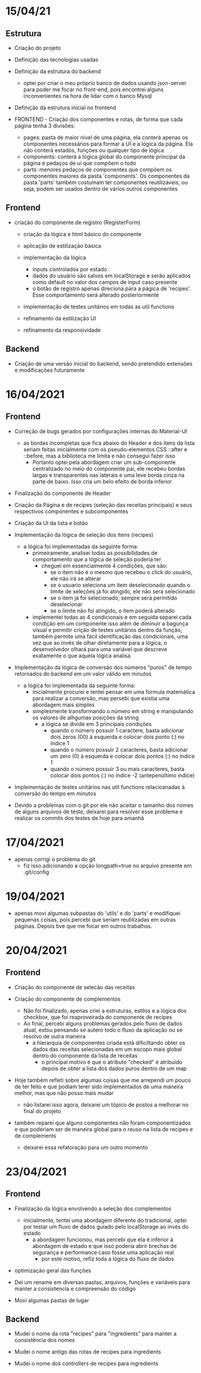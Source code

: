 # 15/04/21
## Estrutura 
- Criação do projeto

- Definição das tecnologias usadas

- Definição da estrutura do backend
  - optei por criar o meu próprio banco de dados usando json-server para poder me focar no front-end, pois encontrei alguns inconvenientes na hora de lidar com o banco Mysql

- Definição da estrutura inicial no frontend

- FRONTEND - Criação dos componentes e rotas, de forma que cada página tenha 3 divisões:
  - pages: pasta de maior nível de uma página, ela conterá apenas os componentes necessários para formar a UI e a lógica da página. Ela não conterá estados, funções ou qualquer tipo de lógica
  - components: conterá a lógica global do componente principal da página e pedaços de ui que compõem o todo
  - parts: menores pedaços de componentes que compõem os componentes maiores da pasta 'components'. Os componentes da pasta 'parts' também costumam ter componentes reutilizáveis, ou seja, podem ser usados dentro de vários outros componentes
 
## Frontend
- criação do componente de registro (RegisterForm)

  - criação da lógica e html básico do componente

  - aplicação de estilização básica

  - implementação da lógica
    - inputs controlados por estado
    - dados do usuário são salvos em localStorage e serão aplicados como default no valor dos campos de input caso presente
    - o botão de registro apenas direciona para a págica de 'recipes'. Esse comportamento será alterado posteriormente 

  - implementação de testes unitários em todas as util functions
 
  - refinamento da estilização UI
 
  - refinamento da responsividade
 
## Backend
  - Criação de uma versão inicial do backend, sendo pretendido extensões e modificações futuramente


# 16/04/2021
## Frontend
- Correção de bugs gerados por configurações internas do Material-UI
  - as bordas incompletas que fica abaixo do Header e dos itens da lista seriam feitas inicialmente com os pseudo-elementos CSS ::after e ::before, mas a biblioteca me limita e não consegui fazer isso
    - Portanto optei pela abordagem criar um sub-componente centralizado no meio do componente pai, ele recebeu bordas largas e transparentes nas laterais e uma leve borda cinza na parte de baixo. Isso cria um belo efeito de borda inferior
 
- Finalização do componente de Header
 
- Criação da Página e de recipes (seleção das receitas principais) e seus respectivos componentes e subcomponentes
 
- Criação da UI da lista e botão
 
- Implementação da lógica de seleção dos itens (recipes)
  - a lógica foi implementadas da seguinte forma:
    - primeiramente, analisei todas as possibilidades de comportamento que a lógica de seleção poderia ter
      - cheguei em essencialmente 4 condições, que são:
        - se o item não é o mesmo que recebeu o click do usuário, ele não irá se alterar
        - se o usuario seleciona um item deselecionado quando o limite de seleções já foi atingido, ele não será selecionado
        - se o item já foi selecionado, sempre será permitido deselecionar
        - se o limite não foi atingido, o item poderá alterado
    - implementei todas as 4 condicionais e em seguida separei cada condição em um componente
      isso além de diminuir a bagunça visual e permitir crição de testes unitários dentro da função, também permite uma fácil identificação das condicionais, uma vez que ao invés de olhar diretamente para a lógica, o desenvolvedor olhará para uma variável que descreve exatamente o que aquela lógica analisa

- Implementação da lógica de conversão dos números "puros" de tempo retornados do backend em um valor válido em minutos
  - a lógica foi implementada da seguinte forma:
    - inicialmente procurei e tentei pensar em uma formula matemática para realizar a conversão, mas persebi que existia uma abordagem mais simples
    - simplesmente transformando o número em string e manipulando os valores de alhgumas posições da string
      - a lógica se divide em 3 principais condições
        - quando o número possuir 1 caractere, basta adicionar dois zeros (00) à esquerda e colocar dois ponto (:) no índice 1
        - quando o número  possuir 2 caracteres, basta adicionar um zero (0) à esquerda e colocar dois pontos (:) no índice 1
        - quando o número possuir 3 ou mais caracteres, basta colocar dois pontos (:) no índice -2 (antepenúltimo índice)

- Implementação de testes unitários nas util functions relacioanadas à conversão do tempo em minutos

- Devido a problemas com o git por ele não aceitar o tamanho dos nomes de alguns arquivos de teste, deixarei para resolver esse problema e realizar os commits dos testes de hoje para amanhã

# 17/04/2021
- apenas corrigi o problema do git
  - fiz isso adicionando a opção longpath=true no arquivo presente em .git/config

# 19/04/2021
- apenas movi algumas subpastas do 'utils' e do 'parts' e modifiquei pequenas coisas, pois percebi que seriam reutilizadas em outras páginas. Depois tive que me focar em outros trabalhos.

# 20/04/2021
## Frontend
- Criação do componente de selecão das receitas

- Criação do componente de complementos
  - Não foi finalizado, apenas criei a estruturas, estilos e a lógica dos checkbox, que foi reaproveirada do componente de recipes
  - Ao final, percebi alguns problemas gerados pelo fluxo de dados atual, estou pensando se autero todo o fluxo da aplicação ou se resolvo de outra maneira
    - a hierarquia de componentes criada está dificiltando obter os dados das receitas selecionadas em um escopo mais global dentro do componente da lista de receitas
      - o principal motivo é que o atributo "checked" é atribuído depois de obter a lista dos dados puros dentro de um map

- Hoje também refleti sobre algumas coisas que me arrependi um pouco de ter feito e que podiam terer sido implementados de uma maneira melhor, mas que não posso mais mudar
  - não listarei isso agora, deixarei um tópico de postos a melhorar no final do projeto

- também reparei que alguns componentes não foram componentizados e que poderiam ser de maneira global para o reuso na lista de recipes e de complements
  - deixarei essa refatoração para um outro momento

# 23/04/2021
## Frontend
- Finalização da lógica envolvendo a seleção dos complementos
  - inicialmente, tentei uma abordagem diferente do tradicional, optei por testar um fluxo de dados guiado pelo localStorage ao invés do estado
    - a abordagem funcionou, mas percebi que ela é inferior à abordagem de estado e que isso poderia abrir brechas de segurança e performance caso fosse uma aplicação real
      - por este motivo, refiz toda a lógica do fluxo de dados 

- optimização geral das funções 

- Dei um rename em diversas pastas, arquivos, funções e variáveis para manter a consistencia e compreensão do código

- Movi algumas pastas de lugar 

## Backend
- Mudei o nome da rota "recipes" para "ingredients" para manter a consistência dos nomes

- Mudei o nome antigo das rotas de recipes para ingredients

- Mudei o nome dos controllers de recipes para ingredients